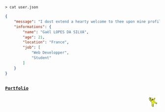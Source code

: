 <!--- 2024-11-28T14:08:31.033 --->

```shell
> cat user.json
```

```json
{
    "message": "I dost extend a hearty welcome to thee upon mine profile page.",
    "informations": {
        "name": "Gaël LOPES DA SILVA",
        "age": 21,
        "location": "France",
        "job": [
            "Web Developper",
            "Student"
        ]
    }
}
```

[<kbd><br><strong>Portfolio</strong><br><br></kbd>](https://gael-lopes-da-silva.github.io/portfolio/)
<img align="right" style="width: 37px;" title="This is the yellow dancing man. Don't question him." alt="Too bad. He gone..." src="./assets/yellow_man.gif">
